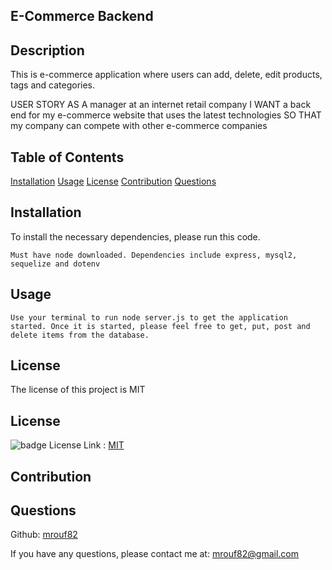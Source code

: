 ## E-Commerce Backend

## Description

This is e-commerce application where users can add, delete, edit products, tags and categories.

USER STORY
AS A manager at an internet retail company
I WANT a back end for my e-commerce website that uses the latest technologies
SO THAT my company can compete with other e-commerce companies


## Table of Contents

[Installation](#installation)
[Usage](#usage)
[License](#license)
[Contribution](#contribution)
[Questions](#questions)

## Installation

To install the necessary dependencies, please run this code.

```
Must have node downloaded. Dependencies include express, mysql2, sequelize and dotenv
```

## Usage

```
Use your terminal to run node server.js to get the application started. Once it is started, please feel free to get, put, post and delete items from the database.
```

## License

The license of this project is MIT

## License

![badge](https://img.shields.io/badge/license-MIT-blueviolet)
License Link : [MIT](https://opensource.org/licenses/MIT)

## Contribution

## Questions

Github: [mrouf82](https://github.com/mrouf82)

If you have any questions, please contact me at: mrouf82@gmail.com
